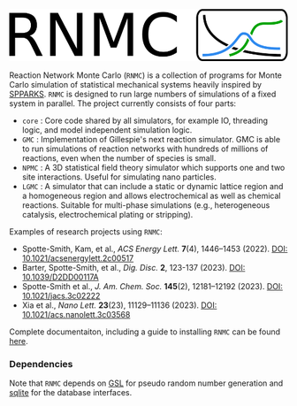 <img src="./logo.png">

Reaction Network Monte Carlo (`RNMC`) is a collection of programs for Monte Carlo simulation of statistical mechanical systems heavily inspired by [SPPARKS](https://spparks.sandia.gov/). `RNMC` is designed to run large numbers of simulations of a fixed system in parallel. The project currently consists of four parts:
- `core` : Core code shared by all simulators, for example IO, threading logic, and model independent simulation logic.
- `GMC` : Implementation of Gillespie's next reaction simulator. GMC is able to run simulations of reaction networks with hundreds of millions of reactions, even when the number of species is small.
- `NPMC` : A 3D statistical field theory simulator which supports one and two site interactions. Useful for simulating nano particles.
- `LGMC` : A simulator that can include a static or dynamic lattice region and a homogeneous region and allows electrochemical as well as chemical reactions. Suitable for multi-phase simulations (e.g., heterogeneous catalysis, electrochemical plating or stripping).

Examples of research projects using `RNMC`:
- Spotte-Smith, Kam, et al., *ACS Energy Lett.* **7**(4), 1446–1453 (2022). [DOI: 10.1021/acsenergylett.2c00517](https://doi.org/10.1021/acsenergylett.2c00517)
- Barter, Spotte-Smith, et al., *Dig. Disc.* **2**, 123-137 (2023). [DOI: 10.1039/D2DD00117A](https://doi.org/10.1039/D2DD00117A)
- Spotte-Smith et al., *J. Am. Chem. Soc.* **145**(2), 12181–12192 (2023). [DOI: 10.1021/jacs.3c02222](https://doi.org/10.1021/jacs.3c02222)
- Xia et al., *Nano Lett.* **23**(23), 11129–11136 (2023). [DOI: 10.1021/acs.nanolett.3c03568](https://doi.org/10.1021/acs.nanolett.3c03568)

Complete documentaiton, including a guide to installing `RNMC` can be found [here](https://blaugroup.github.io/RNMC/).

### Dependencies

Note that `RNMC` depends on [GSL](https://www.gnu.org/software/gsl/) for pseudo random number generation and [sqlite](https://www.sqlite.org/index.html) for the database interfaces.